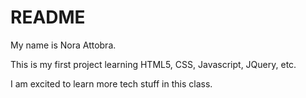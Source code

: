 # README

My name is Nora Attobra. 

This is my first project learning HTML5, CSS, Javascript, JQuery, etc. 

I am excited to learn more tech stuff in this class.

